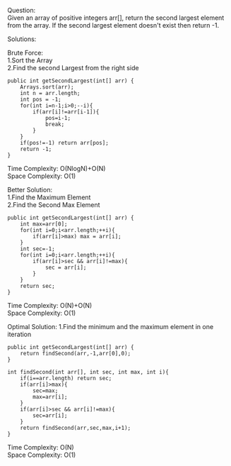 Question:  
Given an array of positive integers arr[], return the second largest element from the array. If the second largest element doesn't exist then return -1.  

Solutions:  

Brute Force:  
1.Sort the Array  
2.Find the second Largest from the right side  

    public int getSecondLargest(int[] arr) {
        Arrays.sort(arr);
        int n = arr.length;
        int pos = -1;
        for(int i=n-1;i>0;--i){
            if(arr[i]!=arr[i-1]){
                pos=i-1;
                break;
            }
        }
        if(pos!=-1) return arr[pos];
        return -1;
    }

Time Complexity: O(NlogN)+O(N)  
Space Complexity: O(1)  

Better Solution:  
1.Find the Maximum Element   
2.Find the Second Max Element  

    public int getSecondLargest(int[] arr) {
        int max=arr[0];
        for(int i=0;i<arr.length;++i){
            if(arr[i]>max) max = arr[i];
        }
        int sec=-1;
        for(int i=0;i<arr.length;++i){
            if(arr[i]>sec && arr[i]!=max){
                sec = arr[i];
            }
        }
        return sec;
    }

Time Complexity: O(N)+O(N)  
Space Complexity: O(1)

Optimal Solution:
1.Find the minimum and the maximum element in one iteration  

    public int getSecondLargest(int[] arr) {
        return findSecond(arr,-1,arr[0],0);
    }

    int findSecond(int arr[], int sec, int max, int i){
        if(i==arr.length) return sec;
        if(arr[i]>max){
            sec=max;
            max=arr[i];
        }
        if(arr[i]>sec && arr[i]!=max){
            sec=arr[i];
        }
        return findSecond(arr,sec,max,i+1);
    }

Time Complexity: O(N)  
Space Complexity: O(1)